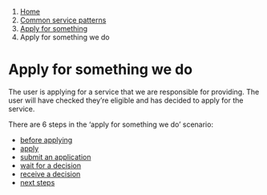 1.  [Home](/docs/core/contents)
2.	[Common service patterns](docs/documentation/core/common-service-patterns/overview)
3.  [Apply for something](docs/documentation/core/common-service-patterns/service-patterns/apply-for-something/overview)
4.  Apply for something we do

# Apply for something we do
The user is applying for a service that we are responsible for providing. The user will have checked they’re eligible and has decided to apply for the service. 

There are 6 steps in the ‘apply for something we do’ scenario: 

* [before applying](docs/documentation/core/common-service-patterns/service-patterns/apply-for-something/apply-for-something-ecc-does/before-applying)
* [apply](docs/documentation/core/common-service-patterns/service-patterns/apply-for-something/apply-for-something-ecc-does/apply)
* [submit an application](docs/documentation/core/common-service-patterns/service-patterns/apply-for-something/apply-for-something-ecc-does/submit-an-application)
* [wait for a decision](docs/documentation/core/common-service-patterns/service-patterns/apply-for-something/apply-for-something-ecc-does/wait-for-a-decision)
* [receive a decision](docs/documentation/core/common-service-patterns/service-patterns/apply-for-something/apply-for-something-ecc-does/receive-a-decision)
* [next steps](docs/documentation/core/common-service-patterns/service-patterns/apply-for-something/apply-for-something-ecc-does/next-steps)
